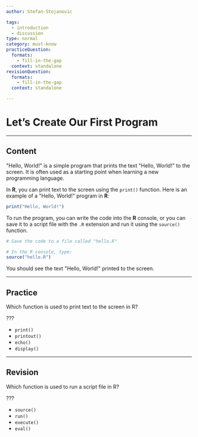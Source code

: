 ```yaml
---
author: Stefan-Stojanovic

tags:
  - introduction
  - discussion
type: normal
category: must-know
practiceQuestion:
  formats:
    - fill-in-the-gap
  context: standalone
revisionQuestion:
  formats:
    - fill-in-the-gap
  context: standalone

---
```


# Let’s Create Our First Program

---

## Content

"Hello, World!" is a simple program that prints the text "Hello, World!" to the screen. It is often used as a starting point when learning a new programming language.

In **R**, you can print text to the screen using the `print()` function. Here is an example of a "Hello, World!" program in **R**:
```r
print("Hello, World!")
```

To run the program, you can write the code into the **R** console, or you can save it to a script file with the `.R` extension and run it using the `source()` function.
```r
# Save the code to a file called "hello.R"

# In the R console, type:
source("hello.R")
```

You should see the text "Hello, World!" printed to the screen.

---
## Practice

Which function is used to print text to the screen in R?

???

- `print()`
- `printout()`
- `echo()`
- `display()`

---
## Revision

Which function is used to run a script file in R?

???

- `source()`
- `run()`
- `execute()`
- `eval()`